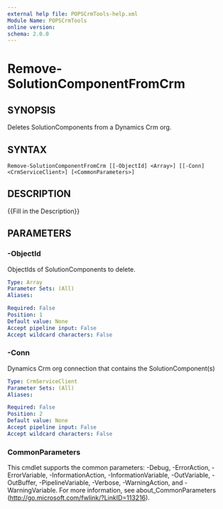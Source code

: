 ```yaml
---
external help file: POPSCrmTools-help.xml
Module Name: POPSCrmTools
online version:
schema: 2.0.0
---
```


# Remove-SolutionComponentFromCrm

## SYNOPSIS
Deletes SolutionComponents from a Dynamics Crm org.

## SYNTAX

```
Remove-SolutionComponentFromCrm [[-ObjectId] <Array>] [[-Conn] <CrmServiceClient>] [<CommonParameters>]
```

## DESCRIPTION
{{Fill in the Description}}

## PARAMETERS

### -ObjectId
ObjectIds of SolutionComponents to delete.

```yaml
Type: Array
Parameter Sets: (All)
Aliases:

Required: False
Position: 1
Default value: None
Accept pipeline input: False
Accept wildcard characters: False
```

### -Conn
Dynamics Crm org connection that contains the SolutionComponent(s)

```yaml
Type: CrmServiceClient
Parameter Sets: (All)
Aliases:

Required: False
Position: 2
Default value: None
Accept pipeline input: False
Accept wildcard characters: False
```

### CommonParameters
This cmdlet supports the common parameters: -Debug, -ErrorAction, -ErrorVariable, -InformationAction, -InformationVariable, -OutVariable, -OutBuffer, -PipelineVariable, -Verbose, -WarningAction, and -WarningVariable.
For more information, see about_CommonParameters (http://go.microsoft.com/fwlink/?LinkID=113216).